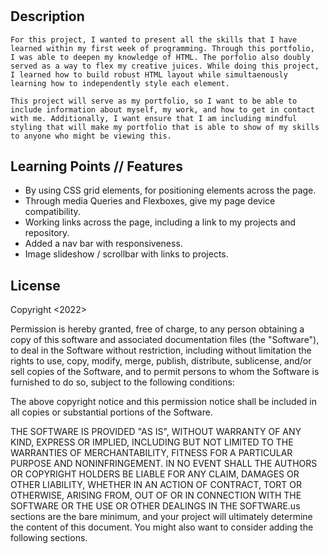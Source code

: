 # <My Portfolio Site>

## Description

    For this project, I wanted to present all the skills that I have learned within my first week of programming. Through this portfolio,  I was able to deepen my knowledge of HTML. The porfolio also doubly served as a way to flex my creative juices. While doing this project, I learned how to build robust HTML layout while simultaenously learning how to independently style each element. 

    This project will serve as my portfolio, so I want to be able to include information about myself, my work, and how to get in contact with me. Additionally, I want ensure that I am including mindful styling that will make my portfolio that is able to show of my skills to anyone who might be viewing this. 


## Learning Points // Features

+ By using CSS grid elements, for positioning elements across the page.
+ Through media Queries and Flexboxes, give my page device compatibility.
+ Working links across the page, including a link to my projects and repository.
+ Added a nav bar with responsiveness.
+ Image slideshow / scrollbar with links to projects.


## License

Copyright <2022> <COPYRIGHT HOLDER>

Permission is hereby granted, free of charge, to any person obtaining a copy of this software and associated documentation files (the "Software"), to deal in the Software without restriction, including without limitation the rights to use, copy, modify, merge, publish, distribute, sublicense, and/or sell copies of the Software, and to permit persons to whom the Software is furnished to do so, subject to the following conditions:

The above copyright notice and this permission notice shall be included in all copies or substantial portions of the Software.

THE SOFTWARE IS PROVIDED "AS IS", WITHOUT WARRANTY OF ANY KIND, EXPRESS OR IMPLIED, INCLUDING BUT NOT LIMITED TO THE WARRANTIES OF MERCHANTABILITY, FITNESS FOR A PARTICULAR PURPOSE AND NONINFRINGEMENT. IN NO EVENT SHALL THE AUTHORS OR COPYRIGHT HOLDERS BE LIABLE FOR ANY CLAIM, DAMAGES OR OTHER LIABILITY, WHETHER IN AN ACTION OF CONTRACT, TORT OR OTHERWISE, ARISING FROM, OUT OF OR IN CONNECTION WITH THE SOFTWARE OR THE USE OR OTHER DEALINGS IN THE SOFTWARE.us sections are the bare minimum, and your project will ultimately determine the content of this document. You might also want to consider adding the following sections.
